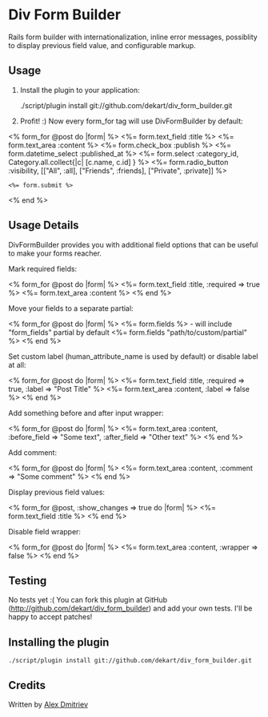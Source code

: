 Div Form Builder
================

Rails form builder with internationalization, inline error messages, possiblity to display previous
field value, and configurable markup.

Usage
-----

1) Install the plugin to your application:

    ./script/plugin install git://github.com/dekart/div_form_builder.git

2) Profit! :) Now every form_for tag will use DivFormBuilder by default:

  <% form_for @post do |form| %>
    <%= form.text_field :title %>
    <%= form.text_area  :content %>
    <%= form.check_box :publish %>
    <%= form.datetime_select :published_at %>
    <%= form.select :category_id, Category.all.collect{|c| [c.name, c.id] } %>
    <%= form.radio_button :visibility, [["All", :all], ["Friends", :friends], ["Private", :private]] %>

    <%= form.submit %>
  <% end %>

Usage Details
-------------

DivFormBuilder provides you with additional field options that can be useful to make your forms reacher.

Mark required fields:

  <% form_for @post do |form| %>
    <%= form.text_field :title, :required => true %>
    <%= form.text_area  :content %>
  <% end %>

Move your fields to a separate partial:

  <% form_for @post do |form| %>
    <%= form.fields %> - will include "form_fields" partial by default
    <%= form.fields "path/to/custom/partial" %>
  <% end %>

Set custom label (human_attribute_name is used by default) or disable label at all:

  <% form_for @post do |form| %>
    <%= form.text_field :title, :required => true, :label => "Post Title" %>
    <%= form.text_area  :content, :label => false %>
  <% end %>

Add something before and after input wrapper:

  <% form_for @post do |form| %>
    <%= form.text_area :content, :before_field => "Some text", :after_field => "Other text" %>
  <% end %>

Add comment:

  <% form_for @post do |form| %>
    <%= form.text_area :content, :comment => "Some comment" %>
  <% end %>

Display previous field values:

  <% form_for @post, :show_changes => true do |form| %>
    <%= form.text_field :title %>
  <% end %>

Disable field wrapper:

  <% form_for @post do |form| %>
    <%= form.text_area :content, :wrapper => false %>
  <% end %>


Testing
-------

No tests yet :( You can fork this plugin at GitHub (http://github.com/dekart/div_form_builder)
and add your own tests. I'll be happy to accept patches!

Installing the plugin
------------------

    ./script/plugin install git://github.com/dekart/div_form_builder.git

Credits
-------

Written by [Alex Dmitriev](http://railorz.ru)
